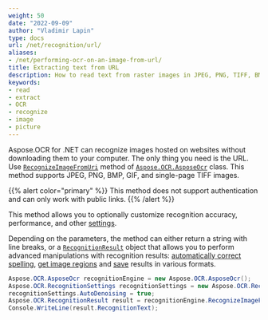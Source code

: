 ```yaml
---
weight: 50
date: "2022-09-09"
author: "Vladimir Lapin"
type: docs
url: /net/recognition/url/
aliases:
- /net/performing-ocr-on-an-image-from-url/
title: Extracting text from URL
description: How to read text from raster images in JPEG, PNG, TIFF, BMP, and GIF formats provided by web links.
keywords:
- read
- extract
- OCR
- recognize
- image
- picture
---
```


Aspose.OCR for .NET can recognize images hosted on websites without downloading them to your computer. The only thing you need is the URL. Use [`RecognizeImageFromUri`](https://reference.aspose.com/ocr/net/aspose.ocr/asposeocr/recognizeimagefromuri/) method of [`Aspose.OCR.AsposeOcr`](https://reference.aspose.com/ocr/net/aspose.ocr/asposeocr/) class. This method supports JPEG, PNG, BMP, GIF, and single-page TIFF images.

{{% alert color="primary" %}}
This method does not support authentication and can only work with public links.
{{% /alert %}}

This method allows you to optionally customize recognition accuracy, performance, and other [settings](/ocr/net/recognition-settings-image/).

Depending on the parameters, the method can either return a string with line breaks, or a [`RecognitionResult`](https://reference.aspose.com/ocr/net/aspose.ocr/recognitionresult/) object that allows you to perform advanced manipulations with recognition results: [automatically correct spelling](/ocr/net/spelling/), [get image regions](/ocr/net/image-regions-extract/) and [save](/ocr/net/save/) results in various formats.

```csharp
Aspose.OCR.AsposeOcr recognitionEngine = new Aspose.OCR.AsposeOcr();
Aspose.OCR.RecognitionSettings recognitionSettings = new Aspose.OCR.RecognitionSettings();
recognitionSettings.AutoDenoising = true;
Aspose.OCR.RecognitionResult result = recognitionEngine.RecognizeImageFromUri("https://upload.wikimedia.org/wikipedia/commons/e/e4/Biggle_horse_book_%28Page_45%29_BHL23865068.jpg", recognitionSettings);
Console.WriteLine(result.RecognitionText);
```
